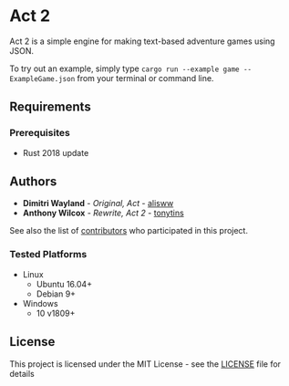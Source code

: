 # Act 2

Act 2 is a simple engine for making text-based adventure games using JSON.

To try out an example, simply type ``cargo run --example game -- ExampleGame.json`` from your terminal or command line.

## Requirements

### Prerequisites

- Rust 2018 update

## Authors

- **Dimitri Wayland** - *Original, Act* - [alisww](https://github.com/alisww/)
- **Anthony Wilcox** - *Rewrite, Act 2* - [tonytins](https://github.com/tonytins)

See also the list of [contributors](https://github.com/tonytins/citylimits/contributors) who participated in this project.

### Tested Platforms

- Linux
  - Ubuntu 16.04+
  - Debian 9+
- Windows
  - 10 v1809+

## License

This project is licensed under the MIT License - see the [LICENSE](LICENSE) file for details
